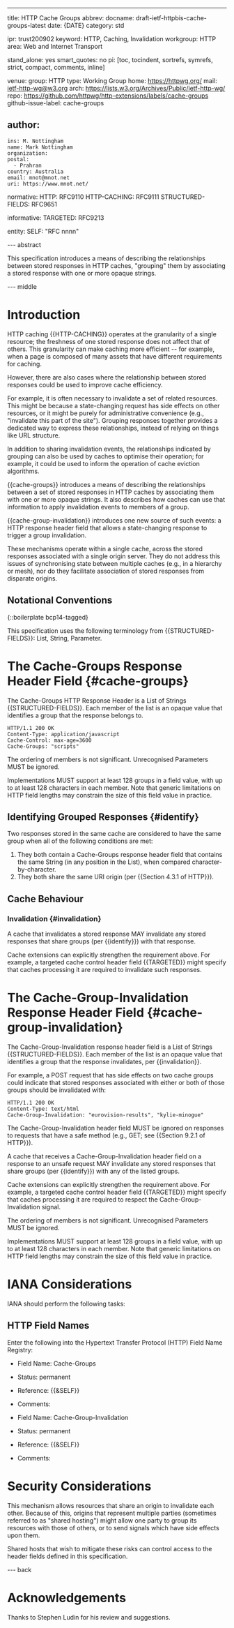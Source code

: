 ---
title: HTTP Cache Groups
abbrev:
docname: draft-ietf-httpbis-cache-groups-latest
date: {DATE}
category: std

ipr: trust200902
keyword: HTTP, Caching, Invalidation
workgroup: HTTP
area: Web and Internet Transport

stand_alone: yes
smart_quotes: no
pi: [toc, tocindent, sortrefs, symrefs, strict, compact, comments, inline]

venue:
  group: HTTP
  type: Working Group
  home: https://httpwg.org/
  mail: ietf-http-wg@w3.org
  arch: https://lists.w3.org/Archives/Public/ietf-http-wg/
  repo: https://github.com/httpwg/http-extensions/labels/cache-groups
github-issue-label: cache-groups

author:
 -
    ins: M. Nottingham
    name: Mark Nottingham
    organization:
    postal:
      - Prahran
    country: Australia
    email: mnot@mnot.net
    uri: https://www.mnot.net/

normative:
  HTTP: RFC9110
  HTTP-CACHING: RFC9111
  STRUCTURED-FIELDS: RFC9651

informative:
  TARGETED: RFC9213

entity:
  SELF: "RFC nnnn"

--- abstract

This specification introduces a means of describing the relationships between stored responses in HTTP caches, "grouping" them by associating a stored response with one or more opaque strings.

--- middle


# Introduction

HTTP caching {{HTTP-CACHING}} operates at the granularity of a single resource; the freshness of one stored response does not affect that of others. This granularity can make caching more efficient -- for example, when a page is composed of many assets that have different requirements for caching.

However, there are also cases where the relationship between stored responses could be used to improve cache efficiency.

For example, it is often necessary to invalidate a set of related resources. This might be because a state-changing request has side effects on other resources, or it might be purely for administrative convenience (e.g., "invalidate this part of the site"). Grouping responses together provides a dedicated way to express these relationships, instead of relying on things like URL structure.

In addition to sharing invalidation events, the relationships indicated by grouping can also be used by caches to optimise their operation; for example, it could be used to inform the operation of cache eviction algorithms.

{{cache-groups}} introduces a means of describing the relationships between a set of stored responses in HTTP caches by associating them with one or more opaque strings. It also describes how caches can use that information to apply invalidation events to members of a group.

{{cache-group-invalidation}} introduces one new source of such events: a HTTP response header field that allows a state-changing response to trigger a group invalidation.

These mechanisms operate within a single cache, across the stored responses associated with a single origin server. They do not address this issues of synchronising state between multiple caches (e.g., in a hierarchy or mesh), nor do they facilitate association of stored responses from disparate origins.


## Notational Conventions

{::boilerplate bcp14-tagged}

This specification uses the following terminology from {{STRUCTURED-FIELDS}}: List, String, Parameter.


# The Cache-Groups Response Header Field {#cache-groups}

The Cache-Groups HTTP Response Header is a List of Strings {{STRUCTURED-FIELDS}}. Each member of the list is an opaque value that identifies a group that the response belongs to.

~~~ http-message
HTTP/1.1 200 OK
Content-Type: application/javascript
Cache-Control: max-age=3600
Cache-Groups: "scripts"
~~~

The ordering of members is not significant. Unrecognised Parameters MUST be ignored.

Implementations MUST support at least 128 groups in a field value, with up to at least 128 characters in each member. Note that generic limitations on HTTP field lengths may constrain the size of this field value in practice.

## Identifying Grouped Responses {#identify}

Two responses stored in the same cache are considered to have the same group when all of the following conditions are met:

1. They both contain a Cache-Groups response header field that contains the same String (in any position in the List), when compared character-by-character.
2. They both share the same URI origin (per {{Section 4.3.1 of HTTP}}).


## Cache Behaviour

### Invalidation {#invalidation}

A cache that invalidates a stored response MAY invalidate any stored responses that share groups (per {{identify}}) with that response.

Cache extensions can explicitly strengthen the requirement above. For example, a targeted cache control header field {{TARGETED}} might specify that caches processing it are required to invalidate such responses.


# The Cache-Group-Invalidation Response Header Field {#cache-group-invalidation}

The Cache-Group-Invalidation response header field is a List of Strings {{STRUCTURED-FIELDS}}. Each member of the list is an opaque value that identifies a group that the response invalidates, per {{invalidation}}.

For example, a POST request that has side effects on two cache groups could indicate that stored responses associated with either or both of those groups should be invalidated with:

~~~ http-message
HTTP/1.1 200 OK
Content-Type: text/html
Cache-Group-Invalidation: "eurovision-results", "kylie-minogue"
~~~

The Cache-Group-Invalidation header field MUST be ignored on responses to requests that have a safe method (e.g., GET; see {{Section 9.2.1 of HTTP}}).

A cache that receives a Cache-Group-Invalidation header field on a response to an unsafe request MAY invalidate any stored responses that share groups (per {{identify}}) with any of the listed groups.

Cache extensions can explicitly strengthen the requirement above. For example, a targeted cache control header field {{TARGETED}} might specify that caches processing it are required to respect the Cache-Group-Invalidation signal.

The ordering of members is not significant. Unrecognised Parameters MUST be ignored.

Implementations MUST support at least 128 groups in a field value, with up to at least 128 characters in each member. Note that generic limitations on HTTP field lengths may constrain the size of this field value in practice.

# IANA Considerations

IANA should perform the following tasks:

## HTTP Field Names

Enter the following into the Hypertext Transfer Protocol (HTTP) Field Name Registry:

- Field Name: Cache-Groups
- Status: permanent
- Reference: {{&SELF}}
- Comments:

- Field Name: Cache-Group-Invalidation
- Status: permanent
- Reference: {{&SELF}}
- Comments:


# Security Considerations

This mechanism allows resources that share an origin to invalidate each other. Because of this,
origins that represent multiple parties (sometimes referred to as "shared hosting") might allow
one party to group its resources with those of others, or to send signals which have side effects upon them.

Shared hosts that wish to mitigate these risks can control access to the header fields defined in this specification.


--- back

# Acknowledgements

Thanks to Stephen Ludin for his review and suggestions.

